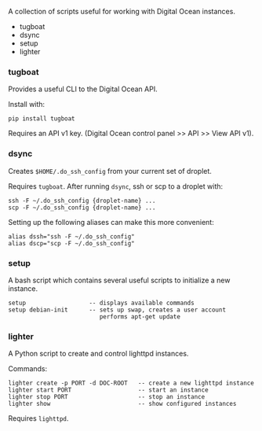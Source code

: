 A collection of scripts useful for working with Digital Ocean instances.

- tugboat
- dsync
- setup
- lighter

### tugboat

Provides a useful CLI to the Digital Ocean API.

Install with:

    pip install tugboat

Requires an API v1 key. (Digital Ocean control panel >> API >> View API v1).

### dsync

Creates `$HOME/.do_ssh_config` from your current set of droplet.

Requires `tugboat`. After running `dsync`, ssh or scp to a droplet with:

    ssh -F ~/.do_ssh_config {droplet-name} ...
    scp -F ~/.do_ssh_config {droplet-name} ...

Setting up the following aliases can make this more convenient:

    alias dssh="ssh -F ~/.do_ssh_config"
    alias dscp="scp -F ~/.do_ssh_config"

### setup

A bash script which contains several useful scripts to initialize
a new instance.

    setup                  -- displays available commands
    setup debian-init      -- sets up swap, creates a user account
                              performs apt-get update

### lighter

A Python script to create and control lighttpd instances.

Commands:

    lighter create -p PORT -d DOC-ROOT   -- create a new lighttpd instance
    lighter start PORT                   -- start an instance
    lighter stop PORT                    -- stop an instance
    lighter show                         -- show configured instances

Requires `lighttpd`.

